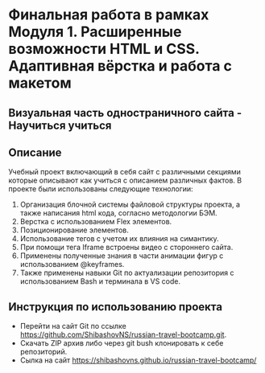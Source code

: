 # Финальная работа в рамках Модуля 1. Расширенные возможности HTML и CSS. Адаптивная вёрстка и работа с макетом

## Визуальная часть одностраничного сайта - Научиться учиться

## Описание

Учебный проект включающий в себя сайт с различными секциями которые описывают как учиться с описанием различных фактов.
В проекте были использованы следующие технологии:

1. Организация блочной системы файловой структуры проекта, а также написания html кода, согласно методологии БЭМ.
2. Верстка с использованием Flex элементов.
3. Позиционирование элементов.
4. Использование тегов с учетом их влияния на симантику.
5. При помощи тега Iframe встроены видео с стороннего сайта.
6. Применены полученные знания в части анимации фигур с использованием @keyframes.
7. Также применены навыки Git по актуализации репозитория с использованием Bash и терминала в VS code.

## Инструкция по использованию проекта

- Перейти на сайт Git по ссылке https://github.com/ShibashovNS/russian-travel-bootcamp.git.
- Скачать ZIP архив либо через git bush клонировать к себе репозиторий.
- Сылка на сайт https://shibashovns.github.io/russian-travel-bootcamp/
